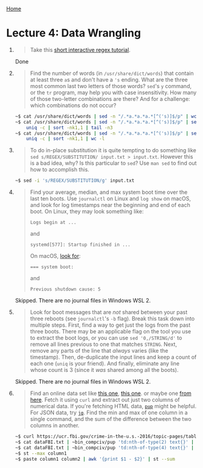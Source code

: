 [Home](README.md)

# Lecture 4: Data Wrangling

1. > Take this [short interactive regex tutorial](https://regexone.com/).
   
   Done
   
2. > Find the number of words (in `/usr/share/dict/words`) that contain at
   > least three `a`s and don't have a `'s` ending. What are the three
   > most common last two letters of those words? `sed`'s `y` command, or
   > the `tr` program, may help you with case insensitivity. How many
   > of those two-letter combinations are there? And for a challenge:
   > which combinations do not occur?
   
   ```bash
   ~$ cat /usr/share/dict/words | sed -n "/.*a.*a.*a.*[^('s)]$/p" | wc -l
   ~$ cat /usr/share/dict/words | sed -n "/.*a.*a.*a.*[^('s)]$/p" | sed -E 's/^.*(\w\w)$/\1/' | sort | 
       uniq -c | sort -nk1,1 | tail -n3
   ~$ cat /usr/share/dict/words | sed -n "/.*a.*a.*a.*[^('s)]$/p" | sed -E 's/^.*(\w\w)$/\1/' | sort | 
       uniq -c | sort -nk1,1 | wc -l
   ```
   
3. > To do in-place substitution it is quite tempting to do something like
   > `sed s/REGEX/SUBSTITUTION/ input.txt > input.txt`. However this is a
   > bad idea, why? Is this particular to `sed`? Use `man sed` to find out
   > how to accomplish this.
   
   ```bash
   ~$ sed -i 's/REGEX/SUBSTITUTION/g' input.txt
   ```
   
4. > Find your average, median, and max system boot time over the last ten
   > boots. Use `journalctl` on Linux and `log show` on macOS, and look
   > for log timestamps near the beginning and end of each boot. On Linux,
   > they may look something like:
   > ```
   > Logs begin at ...
   > ```
   > and
   > ```
   > systemd[577]: Startup finished in ...
   > ```
   > On macOS, [look
   > for](https://eclecticlight.co/2018/03/21/macos-unified-log-3-finding-your-way/):
   > ```
   > === system boot:
   > ```
   > and
   > ```
   > Previous shutdown cause: 5
   > ```
   
   Skipped. There are no journal files in Windows WSL 2.
   
5. > Look for boot messages that are _not_ shared between your past three
   > reboots (see `journalctl`'s `-b` flag). Break this task down into
   > multiple steps. First, find a way to get just the logs from the past
   > three boots. There may be an applicable flag on the tool you use to
   > extract the boot logs, or you can use `sed '0,/STRING/d'` to remove
   > all lines previous to one that matches `STRING`. Next, remove any
   > parts of the line that _always_ varies (like the timestamp). Then,
   > de-duplicate the input lines and keep a count of each one (`uniq` is
   > your friend). And finally, eliminate any line whose count is 3 (since
   > it _was_ shared among all the boots).
   
   Skipped. There are no journal files in Windows WSL 2.
   
6. > Find an online data set like [this
   > one](https://stats.wikimedia.org/EN/TablesWikipediaZZ.htm), [this
   > one](https://ucr.fbi.gov/crime-in-the-u.s/2016/crime-in-the-u.s.-2016/topic-pages/tables/table-1).
   > or maybe one [from
   > here](https://www.springboard.com/blog/free-public-data-sets-data-science-project/).
   > Fetch it using `curl` and extract out just two columns of numerical
   > data. If you're fetching HTML data,
   > [`pup`](https://github.com/EricChiang/pup) might be helpful. For JSON
   > data, try [`jq`](https://stedolan.github.io/jq/). Find the min and
   > max of one column in a single command, and the sum of the difference
   > between the two columns in another.

   ```bash
   ~$ curl https://ucr.fbi.gov/crime-in-the-u.s.-2016/topic-pages/tables/table-1 -o dataFBI.txt
   ~$ cat dataFBI.txt | ~bin_compciv/pup 'td:nth-of-type(2) text{}' | awk 'NF' | sed 's/,//g' > column1
   ~$ cat dataFBI.txt | ~bin_compciv/pup 'td:nth-of-type(4) text{}' | awk 'NF' | sed 's/,//g' > column1
   ~$ st --max column1
   ~$ paste column1 column2 | awk '{print $1 - $2}' | st --sum
   ```
